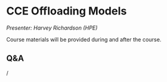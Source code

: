 # CCE Offloading Models

*Presenter: Harvey Richardson (HPE)*

Course materials will be provided during and after the course.

<!--
Temporary location of materials (for the lifetime of the training project):

-   Slides: `/project/project_465001098/Slides/HPE/06_Directives_Programming.pdf`
-->

<!--
Archived materials on LUMI:

-   Slides: `/appl/local/training/4day-20241028/files/LUMI-4day-20241028-1_09_Offload_CCE.pdf`

-   Recording: `/appl/local/training/4day-20241028/recordings/1_09_Offload_CCE.mp4`

These materials can only be distributed to actual users of LUMI (active user account).
-->


## Q&A

/
